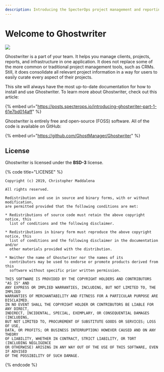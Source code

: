 ```yaml
---
description: Introducing the SpecterOps project management and reporting platform
---
```


# Welcome to Ghostwriter

![](https://github.com/GhostManager/Ghostwriter/raw/master/DOCS/images/logo.png)

Ghostwriter is a part of your team. It helps you manage clients, projects, reports, and infrastructure in one application. It does not replace some of the more common or traditional project management tools, such as CRMs. Still, it does consolidate all relevant project information in a way for users to easily curate every aspect of their projects.

This site will always have the most up-to-date documentation for how to install and use Ghostwriter. To learn more about Ghostwriter, check out this article:

{% embed url="https://posts.specterops.io/introducing-ghostwriter-part-1-61e7bd014aff" %}

Ghostwriter is entirely free and open-source \(FOSS\) software. All of the code is available on GitHub:

{% embed url="https://github.com/GhostManager/Ghostwriter" %}

## License

Ghostwriter is licensed under the **BSD-3** license.

{% code title="LICENSE" %}
```text
Copyright (c) 2019, Christopher Maddalena

All rights reserved.

Redistribution and use in source and binary forms, with or without modification,
are permitted provided that the following conditions are met:

* Redistributions of source code must retain the above copyright notice, this
  list of conditions and the following disclaimer.

* Redistributions in binary form must reproduce the above copyright notice, this
  list of conditions and the following disclaimer in the documentation and/or
  other materials provided with the distribution.

* Neither the name of Ghostwriter nor the names of its
  contributors may be used to endorse or promote products derived from this
  software without specific prior written permission.

THIS SOFTWARE IS PROVIDED BY THE COPYRIGHT HOLDERS AND CONTRIBUTORS "AS IS" AND
ANY EXPRESS OR IMPLIED WARRANTIES, INCLUDING, BUT NOT LIMITED TO, THE IMPLIED
WARRANTIES OF MERCHANTABILITY AND FITNESS FOR A PARTICULAR PURPOSE ARE DISCLAIMED.
IN NO EVENT SHALL THE COPYRIGHT HOLDER OR CONTRIBUTORS BE LIABLE FOR ANY DIRECT,
INDIRECT, INCIDENTAL, SPECIAL, EXEMPLARY, OR CONSEQUENTIAL DAMAGES (INCLUDING,
BUT NOT LIMITED TO, PROCUREMENT OF SUBSTITUTE GOODS OR SERVICES; LOSS OF USE,
DATA, OR PROFITS; OR BUSINESS INTERRUPTION) HOWEVER CAUSED AND ON ANY THEORY
OF LIABILITY, WHETHER IN CONTRACT, STRICT LIABILITY, OR TORT (INCLUDING NEGLIGENCE
OR OTHERWISE) ARISING IN ANY WAY OUT OF THE USE OF THIS SOFTWARE, EVEN IF ADVISED
OF THE POSSIBILITY OF SUCH DAMAGE.
```
{% endcode %}



